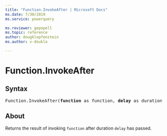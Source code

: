 ```yaml
---
title: "Function.InvokeAfter | Microsoft Docs"
ms.date: 7/30/2019
ms.service: powerquery

ms.reviewer: gepopell
ms.topic: reference
author: dougklopfenstein
ms.author: v-douklo

---
```

# Function.InvokeAfter

## Syntax

<pre>
Function.InvokeAfter(<b>function</b> as function, <b>delay</b> as duration) as any 
</pre>
  
## About  
Returns the result of invoking `function` after duration `delay` has passed.
  
